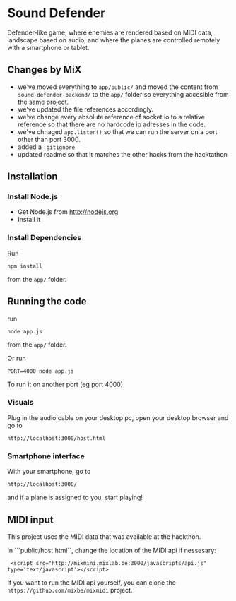 # Sound Defender

Defender-like game, where enemies are rendered based on MIDI data, landscape based on audio,
and where the planes are controlled remotely with a smartphone or tablet.

## Changes by MiX
* we've moved everything to ```app/public/``` and moved the content from ```sound-defender-backend/``` to the ```app/``` folder so everything accesible from the same project.
* we've updated the file references accordingly.
* we've change every absolute reference of socket.io to a relative reference so that there are no hardcode ip adresses in the code.
* we've chnaged ```app.listen()``` so that we can run the server on a port other than port 3000.
* added a ```.gitignore```
* updated readme so that it matches the other hacks from the hacktathon

## Installation

### Install Node.js
* Get Node.js from http://nodejs.org
* Install it

### Install Dependencies
Run
    
    npm install

from the ```app/``` folder.

## Running the code

run

    node app.js

from the ```app/``` folder.

Or run

    PORT=4000 node app.js

To run it on another port (eg port 4000)


### Visuals

Plug in the audio cable on your desktop pc, open your desktop browser and go to

    http://localhost:3000/host.html

### Smartphone interface

With your smartphone, go to 

    http://localhost:3000/

and if a plane is assigned to you, start playing!

## MIDI input

This project uses the MIDI data that was available at the hackthon.

In ```public/host.html``, change the location of the MIDI api if nessesary:

     <script src="http://mixmini.mixlab.be:3000/javascripts/api.js" type='text/javascript'></script>


If you want to run the MIDI api yourself, you can clone the ```https://github.com/mixbe/mixmidi``` project.
